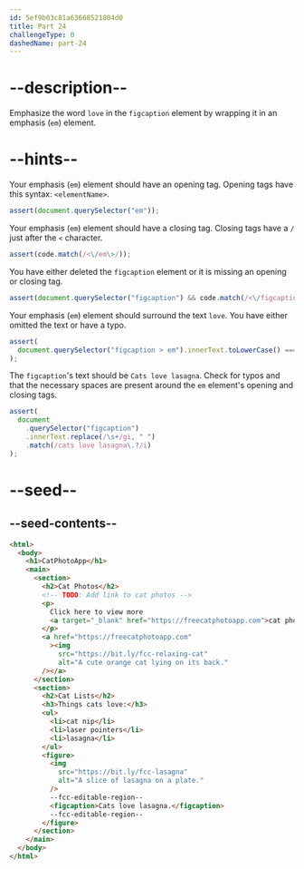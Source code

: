 ```yaml
---
id: 5ef9b03c81a63668521804d0
title: Part 24
challengeType: 0
dashedName: part-24
---
```


# --description--

Emphasize the word `love` in the `figcaption` element by wrapping it in an emphasis (`em`) element.

# --hints--

Your emphasis (`em`) element should have an opening tag. Opening tags have this syntax: `<elementName>`.

```js
assert(document.querySelector("em"));
```

Your emphasis (`em`) element should have a closing tag. Closing tags have a `/` just after the `<` character.

```js
assert(code.match(/<\/em\>/));
```

You have either deleted the `figcaption` element or it is missing an opening or closing tag.

```js
assert(document.querySelector("figcaption") && code.match(/<\/figcaption\>/));
```

Your emphasis (`em`) element should surround the text `love`. You have either omitted the text or have a typo.

```js
assert(
  document.querySelector("figcaption > em").innerText.toLowerCase() === "love"
);
```

The `figcaption`'s text should be `Cats love lasagna`. Check for typos and that the necessary spaces are present around the `em` element's opening and closing tags.

```js
assert(
  document
    .querySelector("figcaption")
    .innerText.replace(/\s+/gi, " ")
    .match(/cats love lasagna\.?/i)
);
```

# --seed--

## --seed-contents--

```html
<html>
  <body>
    <h1>CatPhotoApp</h1>
    <main>
      <section>
        <h2>Cat Photos</h2>
        <!-- TODO: Add link to cat photos -->
        <p>
          Click here to view more
          <a target="_blank" href="https://freecatphotoapp.com">cat photos</a>.
        </p>
        <a href="https://freecatphotoapp.com"
          ><img
            src="https://bit.ly/fcc-relaxing-cat"
            alt="A cute orange cat lying on its back."
        /></a>
      </section>
      <section>
        <h2>Cat Lists</h2>
        <h3>Things cats love:</h3>
        <ul>
          <li>cat nip</li>
          <li>laser pointers</li>
          <li>lasagna</li>
        </ul>
        <figure>
          <img
            src="https://bit.ly/fcc-lasagna"
            alt="A slice of lasagna on a plate."
          />
          --fcc-editable-region--
          <figcaption>Cats love lasagna.</figcaption>
          --fcc-editable-region--
        </figure>
      </section>
    </main>
  </body>
</html>
```
